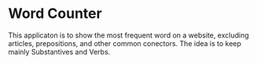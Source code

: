 # Word Counter

This applicaton is to show the most frequent word on a website, excluding articles, prepositions, and other common conectors.
The idea is to keep mainly Substantives and Verbs.
